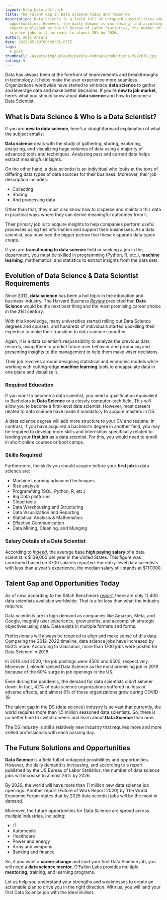 ```yaml
---
layout: blog_base_adil.njk
title: The Talent Gap in Data Science Today and Tomorrow
description: Data Science is a field full of untapped possibilities and
  opportunities. However, the daily demand is increasing, and according to a
  report published by the US Bureau of Labor Statistics, the number of data
  science jobs will increase to almost 26% by 2026.
author: Adil Ansari
date: 2022-05-19T00:39:55.875Z
tags:
  - post
thumbnail: /assets/img/uploads/pexels-rodnae-productions-5922676.jpg
rating: 5
---
```

Data has always been at the forefront of improvements and breakthroughs in technology. It helps make the user experience more seamless. Organizations worldwide have started to embrace **data science** to gather and leverage data and make better decisions. If you’re **new to job market**, here’s what you should know about **data science** and how to become a Data Scientist.

## [](<>)What is Data Science & Who is a Data Scientist?

If you are **new to data science**, here’s a straightforward explanation of what the subject entails:



**Data science** deals with the study of gathering, storing, exploring, analyzing, and visualizing huge volumes of data using a majority of advanced tools and techniques. Analyzing past and current data helps extract meaningful insights.



On the other hand, a data scientist is an individual who looks at the tons of differing data types of data sources for their business. Moreover, their job description includes:

* Collecting
* Storing
* And processing data

Other than that, they must also know how to disperse and maintain this data in practical ways where they can derive meaningful outcomes from it.



Their primary job is to acquire insights to help companies perform useful processes using this information and support their businesses. As a data scientist, you must see the bigger picture that these disparate data types create.



If you are **transitioning to data science** field or seeking a job in this department, you must be skilled in programming (Python, R, etc.), **machine learning**, mathematics, and statistics to extract insights from the data sets.

## [](<>)Evolution of Data Science & Data Scientist Requirements

Since 2012, **data science** has been a hot topic in the education and business industry. The Harvard Business *[Review](https://hbr.org/2019/01/data-science-and-the-art-of-persuasion)* predicted that **Data Science** would be the next best thing and the most promising career choice in the 21st century.



With this knowledge, many universities started rolling out Data Science degrees and courses, and hundreds of individuals started upskilling their expertise to make their transition to data science smoother.



Again, it is a data scientist’s responsibility to analyze the previous data records, using them to predict future user behavior and producing and presenting insights to the management to help them make wiser decisions.



Their job revolves around designing statistical and economic models while working with cutting-edge **machine learning** tools to encapsulate data in one place and visualize it.

### [](<>)Required Education

If you want to become a data scientist, you need a qualification equivalent to Bachelors in **Data Science** or a closely computer-tech field. This will allow you to become a first-level data scientist. However, most careers related to data science have made it mandatory to acquire masters in DS.



A data science degree will add more structure to your CV and resume. In contrast, if you have acquired a bachelor’s degree in another field, you may be required to develop more skills and internships specifically related to landing your **first job** as a data scientist. For this, you would need to enroll in short online courses or boot camps.

### [](<>)Skills Required

Furthermore, the skills you should acquire before your **first job** in data science are:

* Machine Learning advanced techniques
* Risk analysis
* Programming (SQL, Python, R, etc.)
* Big Data platforms
* Cloud tools
* Data Warehousing and Structuring
* Data Visualization and Reporting
* Statistical Analysis & Mathematics
* Effective Communication
* Data Mining, Cleaning, and Munging

### [](<>)Salary Details of a Data Scientist

According to *[Indeed](https://www.indeed.com/career/data-scientist/salaries)*, the average base **high paying** **salary** of a data scientist is $139,000 per year in the United States. This figure was concluded based on 3700 salaries reported. For entry-level data scientists with less than a year’s experience, the median salary still stands at $117,000.

## [](<>)Talent Gap and Opportunities Today

As of now, according to the Stitch Benchmark *[report](https://www.stitchdata.com/resources/the-state-of-data-science/)*, there are only 11,400 data scientists available worldwide. That is a lot less than what the industry requires.



Data scientists are in high demand as companies like Amazon, Meta, and Google, magnify user experience, grow profits, and accomplish strategic objectives using data. Data exists in multiple formats and forms.



Professionals will always be required to align and make sense of this data. Comparing the 2012-2022 timeline, data science jobs have increased by 650% more. According to Glassdoor, more than 1700 jobs were posted for Data Science in 2016.



In 2018 and 2020, the job postings were 4500 and 6500, respectively. Moreover, LinkedIn ranked Data Science as the most promising job in 2019 because of the 60% surge in job openings in the US.



Even during the pandemic, the demand for data scientists didn’t simmer down. In fact, 42% of data science organizations suffered no loss or adverse effects, and almost 8% of these organizations grew during COVID-19.



The talent gap in the DS (data science) industry is so vast that currently, the world requires more than 1.5 million seasoned data scientists. So, there is no better time to switch careers and learn about **Data Science** than now.



The DS industry is still a relatively new industry that requires more and more skilled professionals with each passing day.

## [](<>)The Future Solutions and Opportunities

**Data Science** is a field full of untapped possibilities and opportunities. However, the daily demand is increasing, and according to a report published by the US Bureau of Labor Statistics, the number of data science jobs will increase to almost 26% by 2026.



By 2026, the world will have more than 11 million new data science job openings. Another report (Future of Work Report 2020) by The World Economic Forum states that by 2025 data scientist jobs will be the most in-demand.



Moreover, the future opportunities for Data Science are spread across multiple industries, including:

* IT
* Automobile
* Healthcare
* Power and energy
* Army and weapons
* Banking and finance



So, if you want a **career change** and land your first Data Science job, you will need a **data science mentor**. O’Fallon Labs provides multiple **mentoring**, training, and learning programs.



Let us help you understand your strengths and weaknesses to create an actionable plan to drive you in the right direction. With us, you will land your first Data Science job with the ideal skillset.